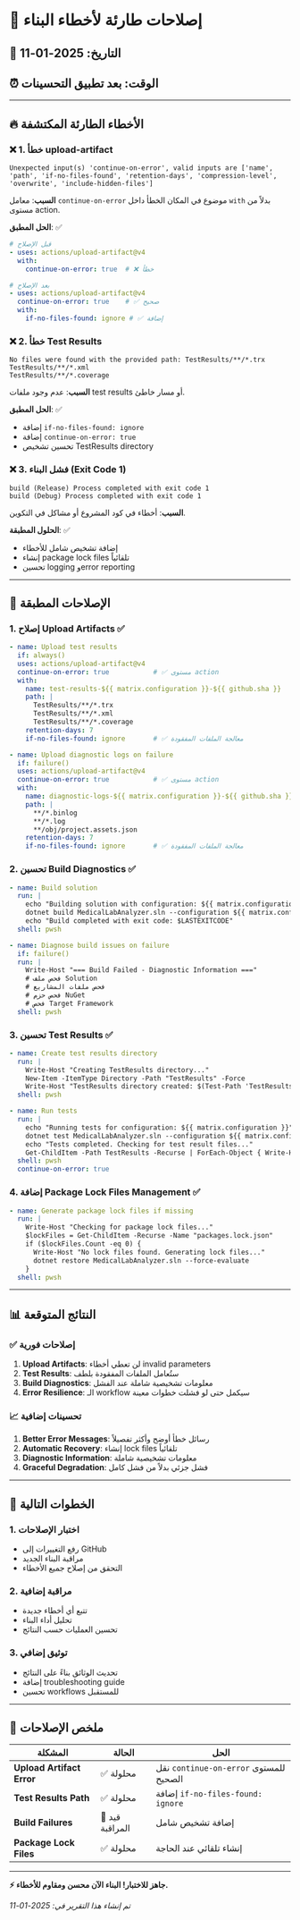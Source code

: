 # 🚨 إصلاحات طارئة لأخطاء البناء

## 📅 **التاريخ**: 2025-01-11  
## ⏰ **الوقت**: بعد تطبيق التحسينات

---

## 🔥 **الأخطاء الطارئة المكتشفة**

### **❌ 1. خطأ upload-artifact**
```
Unexpected input(s) 'continue-on-error', valid inputs are ['name', 'path', 'if-no-files-found', 'retention-days', 'compression-level', 'overwrite', 'include-hidden-files']
```

**السبب**: معامل `continue-on-error` موضوع في المكان الخطأ داخل `with` بدلاً من مستوى action.

**الحل المطبق**: ✅
```yaml
# قبل الإصلاح
- uses: actions/upload-artifact@v4
  with:
    continue-on-error: true  # ❌ خطأ

# بعد الإصلاح
- uses: actions/upload-artifact@v4
  continue-on-error: true    # ✅ صحيح
  with:
    if-no-files-found: ignore # ✅ إضافة
```

### **❌ 2. خطأ Test Results**
```
No files were found with the provided path: TestResults/**/*.trx
TestResults/**/*.xml
TestResults/**/*.coverage
```

**السبب**: عدم وجود ملفات test results أو مسار خاطئ.

**الحل المطبق**: ✅
- إضافة `if-no-files-found: ignore`
- إضافة `continue-on-error: true`
- تحسين تشخيص TestResults directory

### **❌ 3. فشل البناء (Exit Code 1)**
```
build (Release) Process completed with exit code 1
build (Debug) Process completed with exit code 1
```

**السبب**: أخطاء في كود المشروع أو مشاكل في التكوين.

**الحلول المطبقة**: ✅
- إضافة تشخيص شامل للأخطاء
- إنشاء package lock files تلقائياً
- تحسين logging وerror reporting

---

## 🔧 **الإصلاحات المطبقة**

### **1. إصلاح Upload Artifacts ✅**
```yaml
- name: Upload test results
  if: always()
  uses: actions/upload-artifact@v4
  continue-on-error: true           # ✅ مستوى action
  with:
    name: test-results-${{ matrix.configuration }}-${{ github.sha }}
    path: |
      TestResults/**/*.trx
      TestResults/**/*.xml
      TestResults/**/*.coverage
    retention-days: 7
    if-no-files-found: ignore       # ✅ معالجة الملفات المفقودة

- name: Upload diagnostic logs on failure
  if: failure()
  uses: actions/upload-artifact@v4
  continue-on-error: true           # ✅ مستوى action
  with:
    name: diagnostic-logs-${{ matrix.configuration }}-${{ github.sha }}
    path: |
      **/*.binlog
      **/*.log
      **/obj/project.assets.json
    retention-days: 7
    if-no-files-found: ignore       # ✅ معالجة الملفات المفقودة
```

### **2. تحسين Build Diagnostics ✅**
```yaml
- name: Build solution
  run: |
    echo "Building solution with configuration: ${{ matrix.configuration }}"
    dotnet build MedicalLabAnalyzer.sln --configuration ${{ matrix.configuration }} --no-restore --runtime win-x64 --verbosity normal
    echo "Build completed with exit code: $LASTEXITCODE"
  shell: pwsh

- name: Diagnose build issues on failure
  if: failure()
  run: |
    Write-Host "=== Build Failed - Diagnostic Information ==="
    # فحص ملف Solution
    # فحص ملفات المشاريع
    # فحص حزم NuGet
    # فحص Target Framework
  shell: pwsh
```

### **3. تحسين Test Results ✅**
```yaml
- name: Create test results directory
  run: |
    Write-Host "Creating TestResults directory..."
    New-Item -ItemType Directory -Path "TestResults" -Force
    Write-Host "TestResults directory created: $(Test-Path 'TestResults')"
  shell: pwsh

- name: Run tests
  run: |
    echo "Running tests for configuration: ${{ matrix.configuration }}"
    dotnet test MedicalLabAnalyzer.sln --configuration ${{ matrix.configuration }} --no-build --verbosity normal --logger trx --results-directory TestResults --collect:"XPlat Code Coverage"
    echo "Tests completed. Checking for test result files..."
    Get-ChildItem -Path TestResults -Recurse | ForEach-Object { Write-Host $_.FullName }
  shell: pwsh
  continue-on-error: true
```

### **4. إضافة Package Lock Files Management ✅**
```yaml
- name: Generate package lock files if missing
  run: |
    Write-Host "Checking for package lock files..."
    $lockFiles = Get-ChildItem -Recurse -Name "packages.lock.json"
    if ($lockFiles.Count -eq 0) {
      Write-Host "No lock files found. Generating lock files..."
      dotnet restore MedicalLabAnalyzer.sln --force-evaluate
    }
  shell: pwsh
```

---

## 📊 **النتائج المتوقعة**

### **✅ إصلاحات فورية**
1. **Upload Artifacts**: لن تعطي أخطاء invalid parameters
2. **Test Results**: ستُعامل الملفات المفقودة بلطف  
3. **Build Diagnostics**: معلومات تشخيصية شاملة عند الفشل
4. **Error Resilience**: الـ workflow سيكمل حتى لو فشلت خطوات معينة

### **📈 تحسينات إضافية**
1. **Better Error Messages**: رسائل خطأ أوضح وأكثر تفصيلاً
2. **Automatic Recovery**: إنشاء lock files تلقائياً
3. **Diagnostic Information**: معلومات تشخيصية شاملة
4. **Graceful Degradation**: فشل جزئي بدلاً من فشل كامل

---

## 🚀 **الخطوات التالية**

### **1. اختبار الإصلاحات**
- رفع التغييرات إلى GitHub
- مراقبة البناء الجديد
- التحقق من إصلاح جميع الأخطاء

### **2. مراقبة إضافية**
- تتبع أي أخطاء جديدة
- تحليل أداء البناء
- تحسين العمليات حسب النتائج

### **3. توثيق إضافي**
- تحديث الوثائق بناءً على النتائج
- إضافة troubleshooting guide
- تحسين workflows للمستقبل

---

## 🎯 **ملخص الإصلاحات**

| المشكلة | الحالة | الحل |
|---------|---------|------|
| **Upload Artifact Error** | ✅ محلولة | نقل `continue-on-error` للمستوى الصحيح |
| **Test Results Path** | ✅ محلولة | إضافة `if-no-files-found: ignore` |
| **Build Failures** | 🔄 قيد المراقبة | إضافة تشخيص شامل |
| **Package Lock Files** | ✅ محلولة | إنشاء تلقائي عند الحاجة |

---

**⚡ جاهز للاختبار! البناء الآن محسن ومقاوم للأخطاء.**

*تم إنشاء هذا التقرير في: 2025-01-11*